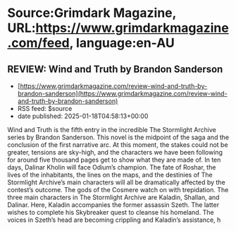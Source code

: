 # Source:Grimdark Magazine, URL:https://www.grimdarkmagazine.com/feed, language:en-AU

## REVIEW: Wind and Truth by Brandon Sanderson
 - [https://www.grimdarkmagazine.com/review-wind-and-truth-by-brandon-sanderson](https://www.grimdarkmagazine.com/review-wind-and-truth-by-brandon-sanderson)
 - RSS feed: $source
 - date published: 2025-01-18T04:58:13+00:00

<p>Wind and Truth is the fifth entry in the incredible The Stormlight Archive series by Brandon Sanderson. This novel is the midpoint of the saga and the conclusion of the first narrative arc. At this moment, the stakes could not be greater, tensions are sky-high, and the characters we have been following for around five thousand pages get to show what they are made of. In ten days, Dalinar Kholin will face Odium&#8217;s champion. The fate of Roshar, the lives of the inhabitants, the lines on the maps, and the destinies of The Stormlight Archive&#8217;s main characters will all be dramatically affected by the contest&#8217;s outcome. The gods of the Cosmere watch on with trepidation. The three main characters in The Stormlight Archive are Kaladin, Shallan, and Dalinar. Here, Kaladin accompanies the former assassin Szeth. The latter wishes to complete his Skybreaker quest to cleanse his homeland. The voices in Szeth&#8217;s head are becoming crippling and Kaladin&#8217;s assistance, h

